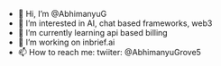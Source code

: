 - 👋 Hi, I’m @AbhimanyuG
- 👀 I’m interested in AI, chat based frameworks, web3
- 🌱 I’m currently learning api based billing
- 💞️ I’m working on inbrief.ai
- 📫 How to reach me: twiiter: @AbhimanyuGrove5

<!---
AbhimanyuG/AbhimanyuG is a ✨ special ✨ repository because its `README.md` (this file) appears on your GitHub profile.
You can click the Preview link to take a look at your changes.
--->
